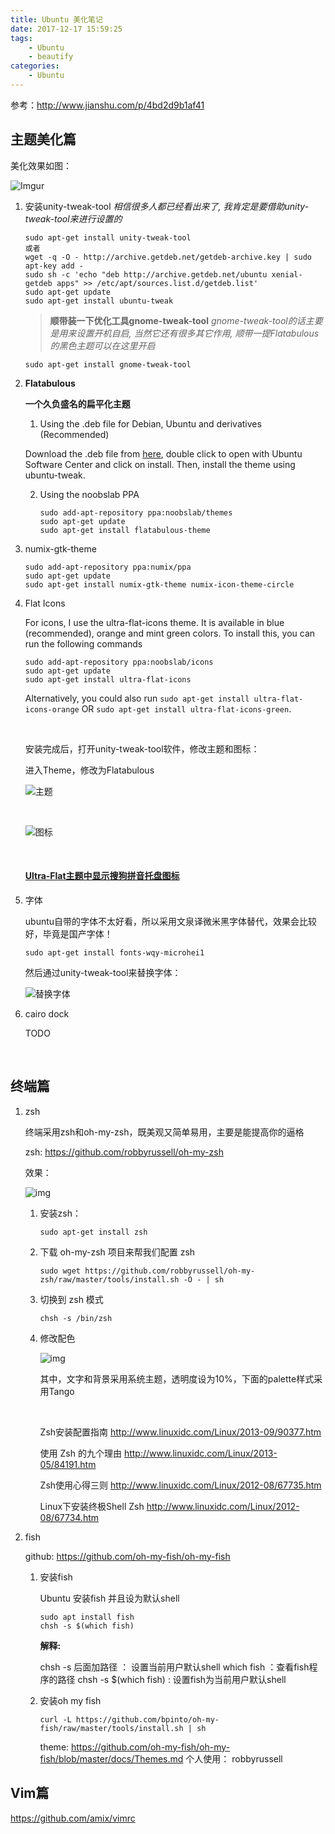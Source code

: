 ```yaml
---
title: Ubuntu 美化笔记
date: 2017-12-17 15:59:25
tags: 
	- Ubuntu
	- beautify
categories: 
	- Ubuntu
---
```


参考：http://www.jianshu.com/p/4bd2d9b1af41

## 主题美化篇

美化效果如图：

![Imgur](http://upload-images.jianshu.io/upload_images/7109326-f4283ec908c27761?imageMogr2/auto-orient/strip%7CimageView2/2/w/1240)

1. 安装unity-tweak-tool
   *相信很多人都已经看出来了, 我肯定是要借助unity-tweak-tool来进行设置的*

   ```
   sudo apt-get install unity-tweak-tool
   或者
   wget -q -O - http://archive.getdeb.net/getdeb-archive.key | sudo apt-key add -
   sudo sh -c 'echo "deb http://archive.getdeb.net/ubuntu xenial-getdeb apps" >> /etc/apt/sources.list.d/getdeb.list'
   sudo apt-get update
   sudo apt-get install ubuntu-tweak
   ```

   > **顺带装一下优化工具gnome-tweak-tool**
   > *gnome-tweak-tool的话主要是用来设置开机自启, 当然它还有很多其它作用, 顺带一提Flatabulous的黑色主题可以在这里开启*

   ```
   sudo apt-get install gnome-tweak-tool
   ```

2. **Flatabulous**

   **一个久负盛名的扁平化主题**

   1. Using the .deb file for Debian, Ubuntu and derivatives (Recommended)

   Download the .deb file from [here](https://github.com/anmoljagetia/Flatabulous/releases/latest), double click to open with Ubuntu Software Center and click on install. Then, install the theme using ubuntu-tweak.

   2. Using the noobslab PPA

      ```
      sudo add-apt-repository ppa:noobslab/themes
      sudo apt-get update
      sudo apt-get install flatabulous-theme
      ```

3. numix-gtk-theme

   ```
   sudo add-apt-repository ppa:numix/ppa
   sudo apt-get update
   sudo apt-get install numix-gtk-theme numix-icon-theme-circle
   ```

4. Flat Icons

   For icons, I use the ultra-flat-icons theme. It is available in blue (recommended), orange and mint green colors. To install this, you can run the following commands

   ```
   sudo add-apt-repository ppa:noobslab/icons
   sudo apt-get update
   sudo apt-get install ultra-flat-icons
   ```

   Alternatively, you could also run `sudo apt-get install ultra-flat-icons-orange` OR `sudo apt-get install ultra-flat-icons-green`.

   ​

   安装完成后，打开unity-tweak-tool软件，修改主题和图标：

   进入Theme，修改为Flatabulous

   ![主题](http://upload-images.jianshu.io/upload_images/7109326-2df6d6edca19386c.jpg?imageMogr2/auto-orient/strip%7CimageView2/2/w/1240)

   ​

   ![图标](http://upload-images.jianshu.io/upload_images/7109326-61490baa89637062.jpg?imageMogr2/auto-orient/strip%7CimageView2/2/w/1240)

   ​

   #### [Ultra-Flat主题中显示搜狗拼音托盘图标](http://www.itwendao.com/article/detail/394911.html)

5. 字体

   ubuntu自带的字体不太好看，所以采用文泉译微米黑字体替代，效果会比较好，毕竟是国产字体！

   ```
   sudo apt-get install fonts-wqy-microhei1
   ```

   然后通过unity-tweak-tool来替换字体：

   ![替换字体](http://upload-images.jianshu.io/upload_images/7109326-c69949262f21b89d.jpg?imageMogr2/auto-orient/strip%7CimageView2/2/w/1240)

6. cairo dock

   TODO

   ​

## 终端篇

1. zsh

   终端采用zsh和oh-my-zsh，既美观又简单易用，主要是能提高你的逼格

   zsh: https://github.com/robbyrussell/oh-my-zsh

   效果：

   ![img](http://upload-images.jianshu.io/upload_images/7109326-7769f8d993386db0.png?imageMogr2/auto-orient/strip%7CimageView2/2/w/1240)

   1. 安装zsh：

      ```
      sudo apt-get install zsh
      ```

   2. 下载 oh-my-zsh 项目来帮我们配置 zsh

      ```
      sudo wget https://github.com/robbyrussell/oh-my-zsh/raw/master/tools/install.sh -O - | sh
      ```

   3. 切换到 zsh 模式

      ```
      chsh -s /bin/zsh
      ```

   4. 修改配色

      ![img](http://upload-images.jianshu.io/upload_images/7109326-96939d8a0264cbca.png?imageMogr2/auto-orient/strip%7CimageView2/2/w/1240)

      其中，文字和背景采用系统主题，透明度设为10%，下面的palette样式采用Tango

      ​

      Zsh安装配置指南 <http://www.linuxidc.com/Linux/2013-09/90377.htm>

      使用 Zsh 的九个理由 <http://www.linuxidc.com/Linux/2013-05/84191.htm>

      Zsh使用心得三则 <http://www.linuxidc.com/Linux/2012-08/67735.htm>

      Linux下安装终极Shell Zsh <http://www.linuxidc.com/Linux/2012-08/67734.htm>

2. fish

   github: https://github.com/oh-my-fish/oh-my-fish

   1. 安装fish

      Ubuntu 安装fish 并且设为默认shell

      ```
      sudo apt install fish
      chsh -s $(which fish)
      ```

      **解释:**

      chsh -s 后面加路径 ： 设置当前用户默认shell
      which fish ：查看fish程序的路径
      chsh -s $(which fish) : 设置fish为当前用户默认shell

   2. 安装oh my fish

      ```
      curl -L https://github.com/bpinto/oh-my-fish/raw/master/tools/install.sh | sh
      ```

      theme: https://github.com/oh-my-fish/oh-my-fish/blob/master/docs/Themes.md
      个人使用： robbyrussell

## Vim篇

https://github.com/amix/vimrc
